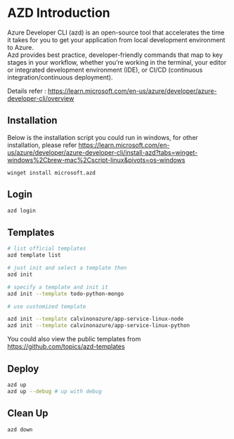 # AZD Introduction

Azure Developer CLI (azd) is an open-source tool that accelerates the time it takes for you to get your application from local development environment to Azure.  
Azd provides best practice, developer-friendly commands that map to key stages in your workflow, whether you’re working in the terminal, your editor or integrated development environment (IDE), or CI/CD (continuous integration/continuous deployment).

Details refer : https://learn.microsoft.com/en-us/azure/developer/azure-developer-cli/overview

## Installation

Below is the installation script you could run in windows, for other installation, please refer https://learn.microsoft.com/en-us/azure/developer/azure-developer-cli/install-azd?tabs=winget-windows%2Cbrew-mac%2Cscript-linux&pivots=os-windows
```poershell
winget install microsoft.azd
```

## Login 
```bash
azd login
```

## Templates
```bash
# list official templates
azd template list 

# just init and select a template then
azd init 

# specify a template and init it
azd init --template todo-python-mongo 

# use customized template

azd init --template calvinonazure/app-service-linux-node
azd init --template calvinonazure/app-service-linux-python

```
You could also view the public templates from https://github.com/topics/azd-templates

## Deploy
```bash
azd up
azd up --debug # up with debug
```

## Clean Up
```bash
azd down
```
